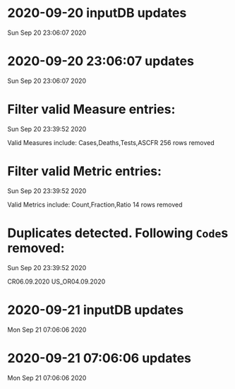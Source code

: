 
# 2020-09-20 inputDB updates 
 Sun Sep 20 23:06:07 2020 


# 2020-09-20 23:06:07 updates 
 Sun Sep 20 23:06:07 2020 


# Filter valid Measure entries: 
 Sun Sep 20 23:39:52 2020 

Valid Measures include: Cases,Deaths,Tests,ASCFR
 256 rows removed
# Filter valid Metric entries: 
 Sun Sep 20 23:39:52 2020 

Valid Metrics include: Count,Fraction,Ratio
 14 rows removed
# Duplicates detected. Following `Code`s removed: 
 Sun Sep 20 23:39:52 2020 

CR06.09.2020
US_OR04.09.2020
# 2020-09-21 inputDB updates 
 Mon Sep 21 07:06:06 2020 


# 2020-09-21 07:06:06 updates 
 Mon Sep 21 07:06:06 2020 

